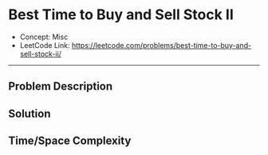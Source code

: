 # Best Time to Buy and Sell Stock II

- Concept: Misc
- LeetCode Link: https://leetcode.com/problems/best-time-to-buy-and-sell-stock-ii/

---

## Problem Description

## Solution

## Time/Space Complexity

